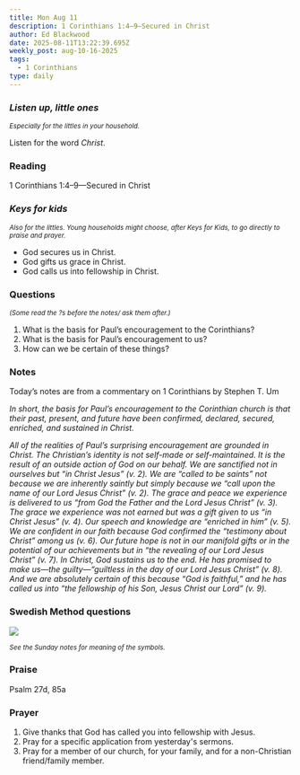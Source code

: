 ```yaml
---
title: Mon Aug 11
description: 1 Corinthians 1:4–9—Secured in Christ
author: Ed Blackwood
date: 2025-08-11T13:22:39.695Z
weekly_post: aug-10-16-2025
tags:
  - 1 Corinthians
type: daily
---
```

### *Listen up, little ones*

<div><small><i>Especially for the littles in your household.</i></small></div>

Listen for the word *Christ*.

### Reading

1 Corinthians 1:4–9—Secured in Christ

### *Keys for kids*

<div><small><i>Also for the littles. Young households might choose, after Keys for Kids, to go directly to praise and prayer.</i></small></div>

* God secures us in Christ.
* God gifts us grace in Christ.
* God calls us into fellowship in Christ.

### Questions

<div><small><i>(Some read the ?s before the notes/ ask them after.)</i></small></div>

1. What is the basis for Paul’s encouragement to the Corinthians?
2. What is the basis for Paul’s encouragement to us?
3. How can we be certain of these things?

### Notes

Today’s notes are from a commentary on 1 Corinthians by Stephen T. Um

*In short, the basis for Paul’s encouragement to the Corinthian church is that their past, present, and future have been confirmed, declared, secured, enriched, and sustained in Christ.*

*All of the realities of Paul’s surprising encouragement are grounded in Christ. The Christian’s identity is not self-made or self-maintained. It is the result of an outside action of God on our behalf. We are sanctified not in ourselves but “in Christ Jesus” (v. 2). We are “called to be saints” not because we are inherently saintly but simply because we “call upon the name of our Lord Jesus Christ” (v. 2). The grace and peace we experience is delivered to us “from God the Father and the Lord Jesus Christ” (v. 3). The grace we experience was not earned but was a gift given to us “in Christ Jesus” (v. 4). Our speech and knowledge are “enriched in him” (v. 5). We are confident in our faith because God confirmed the “testimony about Christ” among us (v. 6). Our future hope is not in our manifold gifts or in the potential of our achievements but in “the revealing of our Lord Jesus Christ” (v. 7). In Christ, God sustains us to the end. He has promised to make us—the guilty—“guiltless in the day of our Lord Jesus Christ” (v. 8). And we are absolutely certain of this because “God is faithful,” and he has called us into “the fellowship of his Son, Jesus Christ our Lord” (v. 9).*

### Swedish Method questions

![](/static/img/family_worship_study_ed-swedish_questions.png)

<div><small><i>See the Sunday notes for meaning of the symbols.</i></small></div>

### Praise

P﻿salm 27d, 85a

### Prayer

1. Give thanks that God has called you into fellowship with Jesus.
2. Pray for a specific application from yesterday's sermons.
3. Pray for a member of our church, for your family, and for a non-Christian friend/family member.